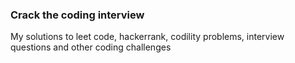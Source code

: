 ### Crack the coding interview

My solutions to leet code, hackerrank, codility problems, interview questions and other coding challenges




